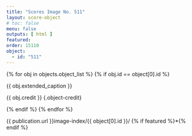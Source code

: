 ```yaml
---
title: "Scores Image No. 511"
layout: score-object
# toc: false
menu: false
outputs: [ html ]
featured: 
order: 15110
object:
  - id: "511"
---
```


{% for obj in objects.object_list %}
{% if obj.id == object[0].id %}

{{ obj.extended_caption }}

{{ obj.credit }} {.object-credit}

{% endif %}
{% endfor %}

<div class="object-credit object-url is-print-only">

{{ publication.url }}image-index/{{ object[0].id }}/ {% if featured %}*{% endif %}

</div>
